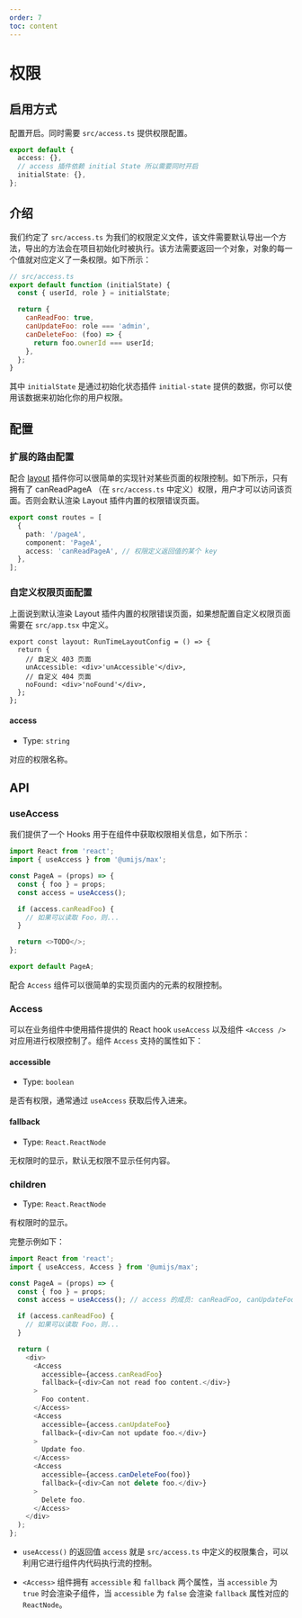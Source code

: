 ```yaml
---
order: 7
toc: content
---
```

# 权限

## 启用方式

配置开启。同时需要 `src/access.ts` 提供权限配置。

```ts
export default {
  access: {},
  // access 插件依赖 initial State 所以需要同时开启
  initialState: {},
};
```

## 介绍

我们约定了 `src/access.ts` 为我们的权限定义文件，该文件需要默认导出一个方法，导出的方法会在项目初始化时被执行。该方法需要返回一个对象，对象的每一个值就对应定义了一条权限。如下所示：

```js
// src/access.ts
export default function (initialState) {
  const { userId, role } = initialState;

  return {
    canReadFoo: true,
    canUpdateFoo: role === 'admin',
    canDeleteFoo: (foo) => {
      return foo.ownerId === userId;
    },
  };
}
```

其中 `initialState` 是通过初始化状态插件 `initial-state` 提供的数据，你可以使用该数据来初始化你的用户权限。

## 配置

### 扩展的路由配置

配合 [layout](./layout-menu) 插件你可以很简单的实现针对某些页面的权限控制。如下所示，只有拥有了 canReadPageA （在 `src/access.ts` 中定义）权限，用户才可以访问该页面。否则会默认渲染 Layout 插件内置的权限错误页面。

```ts
export const routes = [
  {
    path: '/pageA',
    component: 'PageA',
    access: 'canReadPageA', // 权限定义返回值的某个 key
  },
];
```

### 自定义权限页面配置

上面说到默认渲染 Layout 插件内置的权限错误页面，如果想配置自定义权限页面需要在 `src/app.tsx` 中定义。

```tsx
export const layout: RunTimeLayoutConfig = () => {
  return {
    // 自定义 403 页面
    unAccessible: <div>'unAccessible'</div>,
    // 自定义 404 页面
    noFound: <div>'noFound'</div>,
  };
};
```

#### access

- Type: `string`

对应的权限名称。

## API

### useAccess

我们提供了一个 Hooks 用于在组件中获取权限相关信息，如下所示：

```js
import React from 'react';
import { useAccess } from '@umijs/max';

const PageA = (props) => {
  const { foo } = props;
  const access = useAccess();

  if (access.canReadFoo) {
    // 如果可以读取 Foo，则...
  }

  return <>TODO</>;
};

export default PageA;
```

配合 `Access` 组件可以很简单的实现页面内的元素的权限控制。

### Access

可以在业务组件中使用插件提供的 React hook `useAccess` 以及组件 `<Access />` 对应用进行权限控制了。组件 `Access` 支持的属性如下：

#### accessible

- Type: `boolean`

是否有权限，通常通过 `useAccess` 获取后传入进来。

#### fallback

- Type: `React.ReactNode`

无权限时的显示，默认无权限不显示任何内容。

### children

- Type: `React.ReactNode`

有权限时的显示。

完整示例如下：

```js
import React from 'react';
import { useAccess, Access } from '@umijs/max';

const PageA = (props) => {
  const { foo } = props;
  const access = useAccess(); // access 的成员: canReadFoo, canUpdateFoo, canDeleteFoo

  if (access.canReadFoo) {
    // 如果可以读取 Foo，则...
  }

  return (
    <div>
      <Access
        accessible={access.canReadFoo}
        fallback={<div>Can not read foo content.</div>}
      >
        Foo content.
      </Access>
      <Access
        accessible={access.canUpdateFoo}
        fallback={<div>Can not update foo.</div>}
      >
        Update foo.
      </Access>
      <Access
        accessible={access.canDeleteFoo(foo)}
        fallback={<div>Can not delete foo.</div>}
      >
        Delete foo.
      </Access>
    </div>
  );
};
```

- `useAccess()` 的返回值 `access` 就是 `src/access.ts` 中定义的权限集合，可以利用它进行组件内代码执行流的控制。

- `<Access>` 组件拥有 `accessible` 和 `fallback` 两个属性，当 `accessible` 为 `true` 时会渲染子组件，当 `accessible` 为 `false` 会渲染 `fallback` 属性对应的 `ReactNode`。
